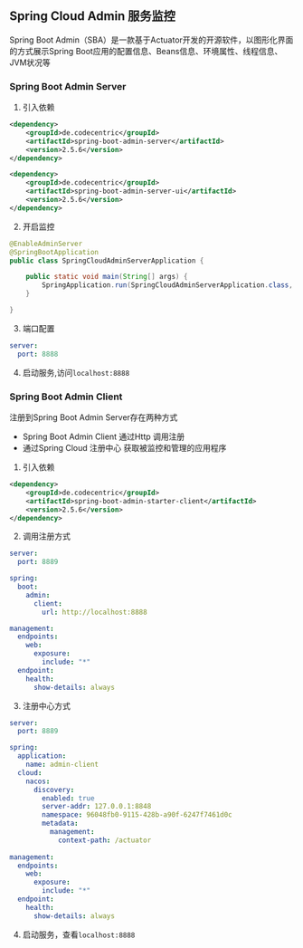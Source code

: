 ## Spring Cloud Admin 服务监控

Spring Boot Admin（SBA）是一款基于Actuator开发的开源软件，以图形化界面的方式展示Spring Boot应用的配置信息、Beans信息、环境属性、线程信息、JVM状况等

### Spring Boot Admin Server

1. 引入依赖

```xml
<dependency>
    <groupId>de.codecentric</groupId>
    <artifactId>spring-boot-admin-server</artifactId>
    <version>2.5.6</version>
</dependency>

<dependency>
    <groupId>de.codecentric</groupId>
    <artifactId>spring-boot-admin-server-ui</artifactId>
    <version>2.5.6</version>
</dependency>
```

2. 开启监控

```java
@EnableAdminServer
@SpringBootApplication
public class SpringCloudAdminServerApplication {

    public static void main(String[] args) {
        SpringApplication.run(SpringCloudAdminServerApplication.class, args);
    }

}
```

3. 端口配置

```yaml
server:
  port: 8888
```

4. 启动服务,访问`localhost:8888`


### Spring Boot Admin Client
注册到Spring Boot Admin Server存在两种方式

- Spring Boot Admin Client 通过Http 调用注册
- 通过Spring Cloud 注册中心 获取被监控和管理的应用程序

1. 引入依赖

```xml
<dependency>
    <groupId>de.codecentric</groupId>
    <artifactId>spring-boot-admin-starter-client</artifactId>
    <version>2.5.6</version>
</dependency>
```

2. 调用注册方式

```yaml
server:
  port: 8889

spring:
  boot:
    admin:
      client:
        url: http://localhost:8888

management:
  endpoints:
    web:
      exposure:
        include: "*"
  endpoint:
    health:
      show-details: always
```

3. 注册中心方式

```yaml
server:
  port: 8889

spring:
  application:
    name: admin-client
  cloud:
    nacos:
      discovery:
        enabled: true
        server-addr: 127.0.0.1:8848
        namespace: 96048fb0-9115-428b-a90f-6247f7461d0c
        metadata:
          management:
            context-path: /actuator
            
management:
  endpoints:
    web:
      exposure:
        include: "*"
  endpoint:
    health:
      show-details: always
```

4. 启动服务，查看`localhost:8888`
